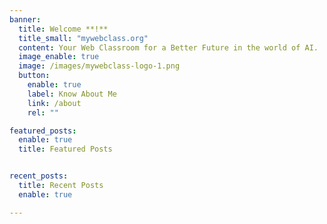 ```yaml
---
banner:
  title: Welcome **!**
  title_small: "mywebclass.org"
  content: Your Web Classroom for a Better Future in the world of AI.
  image_enable: true
  image: /images/mywebclass-logo-1.png
  button:
    enable: true
    label: Know About Me
    link: /about
    rel: ""

featured_posts:
  enable: true
  title: Featured Posts


recent_posts:
  title: Recent Posts
  enable: true

---
```

